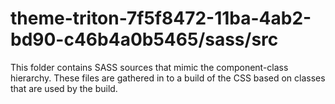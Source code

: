 # theme-triton-7f5f8472-11ba-4ab2-bd90-c46b4a0b5465/sass/src

This folder contains SASS sources that mimic the component-class hierarchy. These files
are gathered in to a build of the CSS based on classes that are used by the build.
